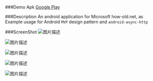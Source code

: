 ###Demo Apk
[Google Play](https://play.google.com/store/apps/details?id=me.kaede.howoldrobot)

###Description
An android application for Microsoft how-old.net, as Example usage for Android `MVP` design pattern and `android-async-http`

###ScreenShot
![图片描述](https://dn-raysnote.qbox.me/p%2Fnotes%2Fd8d9deb8aad59b6 "图片标题")

![图片描述](https://dn-raysnote.qbox.me/p%2Fnotes%2F6e37e41d66dee09 "图片标题")

![图片描述](https://dn-raysnote.qbox.me/p%2Fnotes%2Fc5448084f9a363d "图片标题")

![图片描述](https://dn-raysnote.qbox.me/p%2Fnotes%2Fd4fcafbb2409033 "图片标题")

![图片描述](https://dn-raysnote.qbox.me/p%2Fnotes%2F46f2e9bafcc4dfe "图片标题")